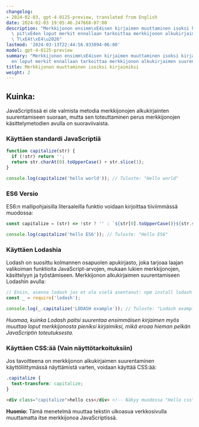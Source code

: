 ```yaml
---
changelog:
- 2024-02-03, gpt-4-0125-preview, translated from English
date: 2024-02-03 19:05:46.247668-07:00
description: "Merkkijonon ensimm\xE4isen kirjaimen muuttaminen isoksi kirjaimeksi\
  \ pit\xE4en loput merkit ennallaan tarkoittaa merkkijonon alkukirjaimen suurentamista.\
  \ T\xE4t\xE4\u2026"
lastmod: '2024-03-13T22:44:56.933094-06:00'
model: gpt-4-0125-preview
summary: "Merkkijonon ensimm\xE4isen kirjaimen muuttaminen isoksi kirjaimeksi pit\xE4\
  en loput merkit ennallaan tarkoittaa merkkijonon alkukirjaimen suurentamista."
title: Merkkijonon muuttaminen isoiksi kirjaimiksi
weight: 2
---
```


## Kuinka:
JavaScriptissä ei ole valmista metodia merkkijonojen alkukirjainten suurentamiseen suoraan, mutta sen toteuttaminen perus merkkijonojen käsittelymetodien avulla on suoraviivaista.

### Käyttäen standardi JavaScriptiä
```javascript
function capitalize(str) {
  if (!str) return '';
  return str.charAt(0).toUpperCase() + str.slice(1);
}

console.log(capitalize('hello world')); // Tuloste: "Hello world"
```

### ES6 Versio
ES6:n mallipohjaisilla literaaleilla funktio voidaan kirjoittaa tiiviimmässä muodossa:
```javascript
const capitalize = (str) => !str ? '' : `${str[0].toUpperCase()}${str.slice(1)}`;

console.log(capitalize('hello ES6')); // Tuloste: "Hello ES6"
```

### Käyttäen Lodashia
Lodash on suosittu kolmannen osapuolen apukirjasto, joka tarjoaa laajan valikoiman funktioita JavaScript-arvojen, mukaan lukien merkkijonojen, käsittelyyn ja työstämiseen. Merkkijonon alkukirjaimen suurentamiseen Lodashin avulla:
```javascript
// Ensin, asenna lodash jos et ole vielä asentanut: npm install lodash
const _ = require('lodash');

console.log(_.capitalize('LODASH example')); // Tuloste: "Lodash example"
```
_Huomaa, kuinka Lodash paitsi suurentaa ensimmäisen kirjaimen myös muuttaa loput merkkijonosta pieniksi kirjaimiksi, mikä eroaa hieman pelkän JavaScriptin toteutuksesta._

### Käyttäen CSS:ää (Vain näyttötarkoituksiin)
Jos tavoitteena on merkkijonon alkukirjaimen suurentaminen käyttöliittymässä näyttämistä varten, voidaan käyttää CSS:ää:
```css
.capitalize {
  text-transform: capitalize;
}
```
```html
<div class="capitalize">hello css</div> <!-- Näkyy muodossa "Hello css" -->
```
**Huomio:** Tämä menetelmä muuttaa tekstin ulkoasua verkkosivulla muuttamatta itse merkkijonoa JavaScriptissä.
